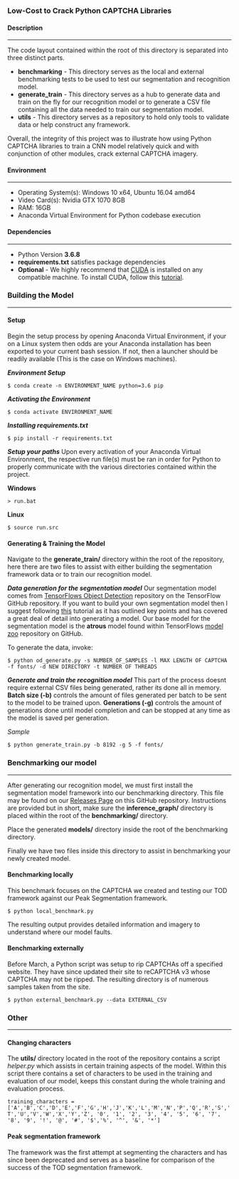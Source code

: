 ### Low-Cost to Crack Python CAPTCHA Libraries

#### Description
-----
The code layout contained within the root of this directory is separated into three distinct parts.
- **benchmarking** - This directory serves as the local and external benchmarking tests to be used to test our segmentation and recognition model.
- **generate_train** - This directory serves as a hub to generate data and train on the fly for our recognition model or to generate a CSV file containing all the data needed to train our segmentation model.
- **utils** - This directory serves as a repository to hold only tools to validate data or help construct any framework.

Overall, the integrity of this project was to illustrate how using Python CAPTCHA libraries to train a CNN model relatively quick and with conjunction of other modules, crack external CAPTCHA imagery.

#### Environment
-----
- Operating System(s): Windows 10 x64, Ubuntu 16.04 amd64
- Video Card(s): Nvidia GTX 1070 8GB
- RAM: 16GB
- Anaconda Virtual Environment for Python codebase execution

#### Dependencies
-----
- Python Version **3.6.8**
- **requirements.txt** satisfies package dependencies
- **Optional** - We highly recommend that [CUDA](https://developer.nvidia.com/cuda-zone) is installed on any compatible machine. To install CUDA, follow this [tutorial](https://docs.nvidia.com/cuda/cuda-installation-guide-microsoft-windows/index.html).

### Building the Model
----
#### Setup
Begin the setup process by opening Anaconda Virtual Environment, if your on a Linux system then odds are your Anaconda installation has been exported to your current bash session. If not, then a launcher should be readily available (This is the case on Windows machines).

***Environment Setup***

`$ conda create -n ENVIRONMENT_NAME python=3.6 pip` 

***Activating the Environment***

`$ conda activate ENVIRONMENT_NAME`

***Installing requirements.txt***

`$ pip install -r requirements.txt`

***Setup your paths***
Upon every activation of your Anaconda Virtual Environment, the respective run file(s) must be ran in order for Python to properly communicate with the various directories contained within the project.

**Windows**

`> run.bat`

**Linux**

`$ source run.src`

#### Generating & Training the Model
Navigate to the **generate_train/** directory within the root of the repository, here there are two files to assist with either building the segmentation framework data or to train our recognition model.

***Data generation for the segmentation model***
Our segmentation model comes from [TensorFlows Object Detection](https://github.com/tensorflow/models/tree/master/research/object_detection) repository on the TensorFlow GitHub repository. If you want to build your own segmentation model then I suggest following [this](https://github.com/EdjeElectronics/TensorFlow-Object-Detection-API-Tutorial-Train-Multiple-Objects-Windows-10) tutorial as it has outlined key points and has covered a great deal of detail into generating a model. Our base model for the segmentation model is the **atrous** model found within TensorFlows [model zoo](https://github.com/tensorflow/models/blob/master/research/object_detection/g3doc/detection_model_zoo.md) repository on GitHub.

To generate the data, invoke:

`$ python od_generate.py -s NUMBER_OF_SAMPLES -l MAX LENGTH OF CAPTCHA -f fonts/ -d NEW DIRECTORY -t NUMBER OF THREADS`

***Generate and train the recognition model***
This part of the process doesnt require external CSV files being generated, rather its done all in memory. **Batch size (-b)** controls the amount of files generated per batch to be sent to the model to be trained upon. **Generations (-g)** controls the amount of generations done until model completion and can be stopped at any time as the model is saved per generation.

*Sample*

`$ python generate_train.py -b 8192 -g 5 -f fonts/`

### Benchmarking our model
----
After generating our recognition model, we must first install the segmentation model framework into our benchmarking directory. This file may be found on our [Releases Page](https://github.com/IAmAbszol/CAPTCHACrackingTools/releases) on this GitHub repository. Instructions are provided but in short, make sure the **inference_graph/** directory is placed within the root of the **benchmarking/** directory.

Place the generated **models/** directory inside the root of the benchmarking directory.

Finally we have two files inside this directory to assist in benchmarking your newly created model.

#### Benchmarking locally
This benchmark focuses on the CAPTCHA we created and testing our TOD framework against our Peak Segmentation framework.

`$ python local_benchmark.py`

The resulting output provides detailed information and imagery to understand where our model faults.

#### Benchmarking externally
Before March, a Python script was setup to rip CAPTCHAs off a specified website. They have since updated their site to reCAPTCHA v3 whose CAPTCHA may not be ripped. The resulting directory is of numerous samples taken from the site.

`$ python external_benchmark.py --data EXTERNAL_CSV`


### Other
----

#### Changing characters
The **utils/** directory located in the root of the repository contains a script *helper.py* which assists in certain training aspects of the model. Within this script there contains a set of characters to be used in the training and evaluation of our model, keeps this constant during the whole training and evaluation process.

`training_characters = ['A','B','C','D','E','F','G','H','J','K','L','M','N','P','Q','R','S','T','U','V','W','X','Y','Z', '0', '1', '2', '3', '4', '5', '6', '7', '8', '9', '!', '@', '#', '$','%', '^', '&', '*']
`

#### Peak segmentation framework
The framework was the first attempt at segmenting the characters and has since been deprecated and serves as a baseline for comparison of the success of the TOD segmentation framework.
